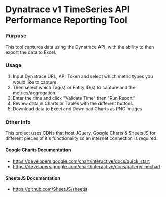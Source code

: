 # Dynatrace v1 TimeSeries API Performance Reporting Tool

### Purpose
  This tool captures data using the Dynatrace API, with the ability to then export the data to Excel.

### Usage
  1. Input Dynatrace URL, API Token and select which metric types you would like to capture.
  2. Then select which Tag(s) or Entity ID(s) to capture and the metrics/aggregation. 
  3. Enter the time and click "Validate Time" then "Run Report"
  4. Review data in Charts or Tables with the different buttons
  5. Download data to Excel and Download Charts as PNG Images

### Other Info
This project uses CDNs that host JQuery, Google Charts & SheetsJS for different pieces of it's functionality so an internet connection is required. 

#### Google Charts Documentation
- https://developers.google.com/chart/interactive/docs/quick_start
- https://developers.google.com/chart/interactive/docs/gallery/linechart

#### SheetsJS Documentation
- https://github.com/SheetJS/sheetjs
